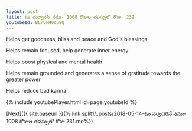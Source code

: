 ```yaml
---
layout: post
title: ఓం దుర్వాససే నమః- 1008 రోజుల తపస్సులో రోజు  232
youtubeId: BLrUkH0quBQ
---
```

 
 
Helps get goodness, bliss and peace and God's blessings
 
Helps remain focused, help generate inner energy 
 
Helps boost physical and mental health 
 
Helps remain grounded and generates a sense of gratitude towards the greater power 
 
Helps reduce bad karma
 
 
 
 


{% include youtubePlayer.html id=page.youtubeId %}
 
[Next]({{ site.baseurl }}{% link  split1/_posts/2018-05-14-ఓం సర్వచరినే నమః- 1008 రోజుల తపస్సులో రోజు  231.md%})
 
